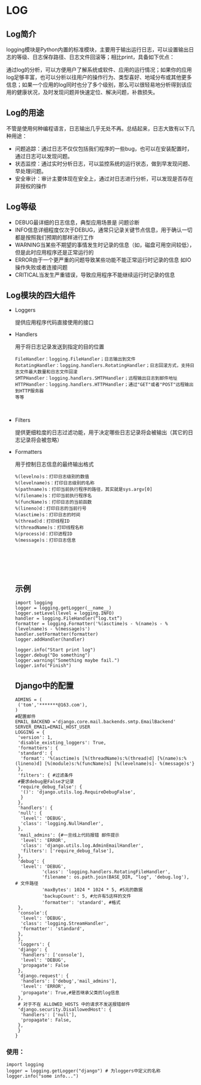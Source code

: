 # LOG

## Log简介

logging模块是Python内置的标准模块，主要用于输出运行日志，可以设置输出日志的等级、日志保存路径、日志文件回滚等；相比print，具备如下优点：

通过log的分析，可以方便用户了解系统或软件、应用的运行情况；如果你的应用log足够丰富，也可以分析以往用户的操作行为、类型喜好、地域分布或其他更多信息；如果一个应用的log同时也分了多个级别，那么可以很轻易地分析得到该应用的健康状况，及时发现问题并快速定位、解决问题，补救损失。

## Log的用途

不管是使用何种编程语言，日志输出几乎无处不再。总结起来，日志大致有以下几种用途：

- 问题追踪：通过日志不仅仅包括我们程序的一些bug，也可以在安装配置时，通过日志可以发现问题。
- 状态监控：通过实时分析日志，可以监控系统的运行状态，做到早发现问题、早处理问题。
- 安全审计：审计主要体现在安全上，通过对日志进行分析，可以发现是否存在非授权的操作

## Log等级

- DEBUG最详细的日志信息，典型应用场景是 问题诊断
- INFO信息详细程度仅次于DEBUG，通常只记录关键节点信息，用于确认一切都是按照我们预期的那样进行工作
- WARNING当某些不期望的事情发生时记录的信息（如，磁盘可用空间较低），但是此时应用程序还是正常运行的
- ERROR由于一个更严重的问题导致某些功能不能正常运行时记录的信息 如IO操作失败或者连接问题
- CRITICAL当发生严重错误，导致应用程序不能继续运行时记录的信息

## Log模块的四大组件

- Loggers

    提供应用程序代码直接使用的接口

- Handlers

    用于将日志记录发送到指定的目的位置

  ~~~
  FileHandler：logging.FileHandler；日志输出到文件
  RotatingHandler：logging.handlers.RotatingHandler；日志回滚方式，支持日志文件最大数量和日志文件回滚
  SMTPHandler：logging.handlers.SMTPHandler；远程输出日志到邮件地址
  HTTPHandler：logging.handlers.HTTPHandler；通过"GET"或者"POST"远程输出到HTTP服务器
  等等

  ~~~

  ​

- Filters

    提供更细粒度的日志过滤功能，用于决定哪些日志记录将会被输出（其它的日志记录将会被忽略）

- Formatters

    用于控制日志信息的最终输出格式

  ~~~
  %(levelno)s：打印日志级别的数值
  %(levelname)s：打印日志级别的名称
  %(pathname)s：打印当前执行程序的路径，其实就是sys.argv[0]
  %(filename)s：打印当前执行程序名
  %(funcName)s：打印日志的当前函数
  %(lineno)d：打印日志的当前行号
  %(asctime)s：打印日志的时间
  %(thread)d：打印线程ID
  %(threadName)s：打印线程名称
  %(process)d：打印进程ID
  %(message)s：打印日志信息
  

  ~~~

  ​

  ​

  ## 示例

  ~~~
  import logging
  logger = logging.getLogger(__name__) 
  logger.setLevel(level = logging.INFO)
  handler = logging.FileHandler(“log.txt”) 
  formatter = logging.Formatter('%(asctime)s - %(name)s - %(levelname)s - %(message)s')
  handler.setFormatter(formatter) 
  logger.addHandler(handler) 

  logger.info("Start print log")
  logger.debug("Do something")
  logger.warning("Something maybe fail.")
  logger.info("Finish")

  ~~~

  ## Django中的配置

  ~~~
  ADMINS = (
   ('tom','*******@163.com'),
  )
  #配置邮件
  EMAIL_BACKEND ='django.core.mail.backends.smtp.EmailBackend'
  SERVER_EMAIL=EMAIL_HOST_USER
  LOGGING = {
   'version': 1,
   'disable_existing_loggers': True,
   'formatters': {
   'standard': {
    'format': '%(asctime)s [%(threadName)s:%(thread)d] [%(name)s:%(lineno)d] [%(module)s:%(funcName)s] [%(levelname)s]- %(message)s'} 
   },
   'filters': { #过滤条件
   #要求debug是False才记录
   'require_debug_false': {
    '()': 'django.utils.log.RequireDebugFalse',
    }
   },
   'handlers': {
   'null': {
    'level': 'DEBUG',
    'class': 'logging.NullHandler',
   },
   'mail_admins': {#一旦线上代码报错 邮件提示
    'level': 'ERROR',
    'class': 'django.utils.log.AdminEmailHandler',
    'filters': ['require_debug_false'],
   },
   'debug': {
    'level': 'DEBUG',
            'class': 'logging.handlers.RotatingFileHandler',
            'filename': os.path.join(BASE_DIR, "log", 'debug.log'),  # 文件路径
            'maxBytes': 1024 * 1024 * 5, #5兆的数据
            'backupCount': 5, #允许有5这样的文件
            'formatter': 'standard', #格式
   },
   'console':{
    'level': 'DEBUG',
    'class': 'logging.StreamHandler',
    'formatter': 'standard',
   },
   },
   'loggers': {
   'django': {
    'handlers': ['console'],
    'level': 'DEBUG',
    'propagate': False
   },
   'django.request': {
    'handlers': ['debug','mail_admins'],
    'level': 'ERROR',
    'propagate': True,#是否继承父类的log信息
   },
   # 对于不在 ALLOWED_HOSTS 中的请求不发送报错邮件
   'django.security.DisallowedHost': {
    'handlers': ['null'],
    'propagate': False,
   },
   } 
  }

  ~~~

### 使用：

  ~~~
  import logging
  logger = logging.getLogger("django") # 为loggers中定义的名称
  logger.info("some info...")
  ~~~

  

